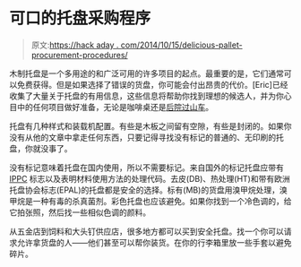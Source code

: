 # 可口的托盘采购程序

> 原文:[https://hack aday . com/2014/10/15/delicious-pallet-procurement-procedures/](https://hackaday.com/2014/10/15/palatable-pallet-procurement-procedures/)

木制托盘是一个多用途的和广泛可用的许多项目的起点。最重要的是，它们通常可以免费获得。但是如果选择了错误的货盘，你可能会付出昂贵的代价。[Eric]已经收集了大量关于托盘的有用信息，这些信息将帮助你找到理想的候选人，并为你心目中的任何项目做好准备，无论是咖啡桌还是[后院过山车](http://hackaday.com/2013/12/08/50-backyard-rollercoaster/)。

托盘有几种样式和装载机配置。有些是木板之间留有空隙，有些是封闭的。如果你没有从他的文章中拿走任何东西，只要记得寻找没有标记的普通的、无印刷的托盘，你就没事了。

没有标记意味着托盘在国内使用，所以不需要标记。来自国外的标记托盘应带有 [IPPC](https://www.ippc.int/) 标志以及表明材料使用方法的处理代码。去皮(DB)、热处理(HT)和带有欧洲托盘协会标志(EPAL)的托盘都是安全的选择。标有(MB)的货盘用溴甲烷处理，溴甲烷是一种有毒的杀真菌剂。彩色托盘也应该避免。如果你找到一个冷色调的，给它拍张照，然后找一些相似色调的颜料。

从五金店到饲料和大头钉供应店，很多地方都可以买到安全托盘。找一个你可以请求允许拿货盘的人——他们甚至可以帮你装货。在你的行李箱里放一些手套以避免碎片。